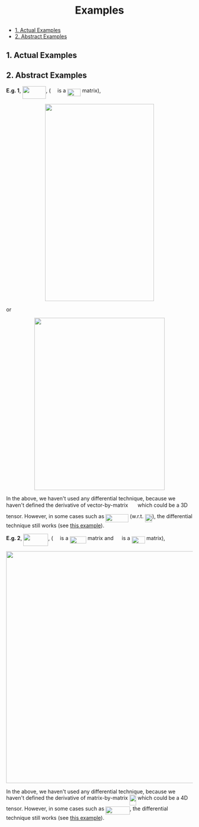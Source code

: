 <h1> <p align="center"> Examples </p> </h1>

<!-- MarkdownTOC -->

- [1. Actual Examples](#1-actual-examples)
- [2. Abstract Examples](#2-abstract-examples)

<!-- /MarkdownTOC -->

## 1. Actual Examples

## 2. Abstract Examples

**E.g. 1**, <img src="/tex/ca960af172ffc76bd9f26a4be5e26ace.svg?invert_in_darkmode&sanitize=true" align=middle width=63.6150108pt height=33.20539859999999pt/>, (<img src="/tex/d05b996d2c08252f77613c25205a0f04.svg?invert_in_darkmode&sanitize=true" align=middle width=14.29216634999999pt height=22.55708729999998pt/> is a <img src="/tex/6751b03b5f3d6d66a90def3339c879c8.svg?invert_in_darkmode&sanitize=true" align=middle width=36.28986404999999pt height=19.1781018pt/> matrix),

<p align="center"><img src="/tex/e462a9d8811d39387c97e322ce5952e3.svg?invert_in_darkmode&sanitize=true" align=middle width=293.33587305pt height=532.17125775pt/></p>

or

<p align="center"><img src="/tex/284b8db7f71dbdc0f2f94b3ecc04cce2.svg?invert_in_darkmode&sanitize=true" align=middle width=351.38692215pt height=465.51294075pt/></p>

In the above, we haven't used any differential technique, because we haven't defined the derivative of vector-by-matrix <img src="/tex/4cd51c073dc2f63ed2a687aabdf9e3c2.svg?invert_in_darkmode&sanitize=true" align=middle width=17.980054949999996pt height=30.648287999999997pt/> which could be a 3D tensor. However, in some cases such as <img src="/tex/fd6a90714b41269dcf4d29fd283b2fc5.svg?invert_in_darkmode&sanitize=true" align=middle width=61.67770949999999pt height=22.55708729999998pt/> (w.r.t. <img src="/tex/380c103b60c66d6420ec8923cdc6e6e8.svg?invert_in_darkmode&sanitize=true" align=middle width=19.80585089999999pt height=22.55708729999998pt/>), the differential technique still works (see [this example](./README.md#y=Wx)).

**E.g. 2**, <img src="/tex/8549adb88bfe36130ebab8cf4798e2e8.svg?invert_in_darkmode&sanitize=true" align=middle width=67.05929834999999pt height=33.20539859999999pt/>, (<img src="/tex/319d907db67f3000780e9b2d1a2816d9.svg?invert_in_darkmode&sanitize=true" align=middle width=14.764759349999988pt height=22.55708729999998pt/> is a <img src="/tex/63b142315f480db0b3ff453d62cc3e7f.svg?invert_in_darkmode&sanitize=true" align=middle width=44.39116769999999pt height=19.1781018pt/> matrix and <img src="/tex/d05b996d2c08252f77613c25205a0f04.svg?invert_in_darkmode&sanitize=true" align=middle width=14.29216634999999pt height=22.55708729999998pt/> is a <img src="/tex/6751b03b5f3d6d66a90def3339c879c8.svg?invert_in_darkmode&sanitize=true" align=middle width=36.28986404999999pt height=19.1781018pt/> matrix),

<p align="center"><img src="/tex/38e2522e1f20b9b702932af1cdd08d64.svg?invert_in_darkmode&sanitize=true" align=middle width=553.9515267pt height=625.9342254pt/></p>

In the above, we haven't used any differential technique, because we haven't defined the derivative of matrix-by-matrix <img src="/tex/67f5bf892d3a85e4355fafecc13c8d5c.svg?invert_in_darkmode&sanitize=true" align=middle width=18.347874599999994pt height=28.92634470000001pt/> which could be a 4D tensor. However, in some cases such as <img src="/tex/20f8bd7d5b5393263f338e8c2a18b2cf.svg?invert_in_darkmode&sanitize=true" align=middle width=65.26671524999999pt height=22.55708729999998pt/>, the differential technique still works (see [this example](./README.md#Y=AX)).